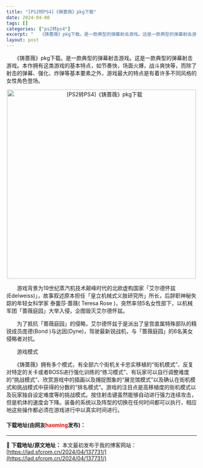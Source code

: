 ```yaml
---
title: "[PS2转PS4]《铸蔷薇》pkg下载"
date: 2024-04-08
tags: []
categories: ["ps2转ps4"]
excerpt: "　　《铸蔷薇》pkg下载。是一款典型的弹幕射击游戏。这是一款典型的弹幕射击游戏。本作拥有这类游戏的基本特点，如节奏快，场面火爆，战斗爽快等，而除了射击的弹幕、强化、炸弹等基本要素之外，游戏最大的特点是有着许多不同风格的女性角色登场。 　　游戏背景为19世纪蒸汽机技术颠峰时代的北欧虚构国家「艾尔德怀兹&hellip;"
layout: post
---
```


 <p>　　《铸蔷薇》pkg下载。是一款典型的弹幕射击游戏。这是一款典型的弹幕射击游戏。本作拥有这类游戏的基本特点，如节奏快，场面火爆，战斗爽快等，而除了射击的弹幕、强化、炸弹等基本要素之外，游戏最大的特点是有着许多不同风格的女性角色登场。</p> <p align="center"><img align="" border="0" src="https://lad.sfcrom.cn/wp-content/uploads/2024/04/20240408_6613f7b0d44d6.webp" width="500" alt="[PS2转PS4]《铸蔷薇》pkg下载" /></p> <p>　　游戏背景为19世纪蒸汽机技术颠峰时代的北欧虚构国家「艾尔德怀兹(Edelweiss)」，故事叙述原本担任「皇立机械式义肢研究所」所长，后辞职神秘失踪的年轻女科学家 泰蕾莎&middot;蔷薇( Teresa Rose )，突然率领5名女性部下，以机械军团「蔷薇庭园」大举入侵，企图毁灭艾尔德怀兹。</p> <p>　　为了抵抗「蔷薇庭园」的侵略，艾尔德怀兹于是派出了皇宫直属特殊部队的精锐成员庞德(Bond )与达因(Dyne)，驾驶最新锐战机，与「蔷薇庭园」的6名美女侵略者对抗。</p> <p>　　游戏模式</p> <p>　　《铸蔷薇》拥有多个模式，有全部六个街机关卡忠实移植的&ldquo;街机模式&rdquo;、反复对特定的关卡或者BOSS进行强化训练的&ldquo;练习模式&rdquo;、有玩家可以自行调整难度的&ldquo;挑战模式&rdquo;、欣赏游戏中的插画以及捕捉图象的&ldquo;展览馆模式&rdquo;以及确认在街机模式和挑战模式中获得的分数的&ldquo;排名模式&rdquo;。游戏的注目点是高移植度的街机模式以及玩家独自设定难度等的挑战模式。按住射击键虽然能够自动进行强力连续攻击，但是机体的速度会下降。装备的系统以及阵型的切换在任何时间都可以执行，相应地这些操作都必须在游戏进行中以真实时间进行。</p> <p><h4>下载地址(由网友<font color="red">haoming</font>发布)：</h4></p> 

---
📖 **下载地址/原文地址：** 本文最初发布于我的博客网站：[https://lad.sfcrom.cn/2024/04/137731/](https://lad.sfcrom.cn/2024/04/137731/)
